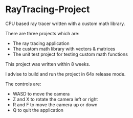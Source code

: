 # RayTracing-Project
CPU based ray tracer written with a custom math library. 

There are three projects which are:
- The ray tracing application
- The custom math library with vectors & matrices
- The unit test project for testing custom math functions

This project was written within 8 weeks.

I advise to build and run the project in 64x release mode.

The controls are:
- WASD to move the camera
- Z and X to rotate the camera left or right
- R and F to move the camera up or down
- Q to quit the application
